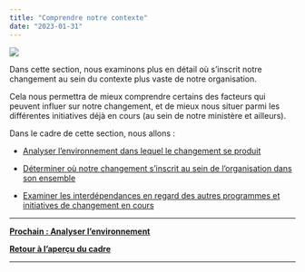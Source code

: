 ```yaml
---
title: "Comprendre notre contexte"
date: "2023-01-31"
---
```


![](images/Strategizing.png)

Dans cette section, nous examinons plus en détail où s’inscrit notre changement au sein du contexte plus vaste de notre organisation.

Cela nous permettra de mieux comprendre certains des facteurs qui peuvent influer sur notre changement, et de mieux nous situer parmi les différentes initiatives déjà en cours (au sein de notre ministère et ailleurs).

Dans le cadre de cette section, nous allons :

- [Analyser l’environnement dans lequel le changement se produit](https://articles.alpha.canada.ca/framework-for-leading-change/fr/analyser-lenvironnement/)

- [Déterminer où notre changement s’inscrit au sein de l’organisation dans son ensemble](https://articles.alpha.canada.ca/framework-for-leading-change/fr/determiner-ou-sinscrit-notre-changement/)

- [Examiner les interdépendances en regard des autres programmes et initiatives de changement en cours](https://articles.alpha.canada.ca/framework-for-leading-change/fr/comprendre-nos-interdependances/)

* * *

[**Prochain : Analyser l’environnement**](https://articles.alpha.canada.ca/framework-for-leading-change/fr/analyser-lenvironnement/)

[**Retour à l’aperçu du cadre**](https://articles.alpha.canada.ca/framework-for-leading-change/fr/un-cadre-pour-diriger-le-changement/)

* * *
